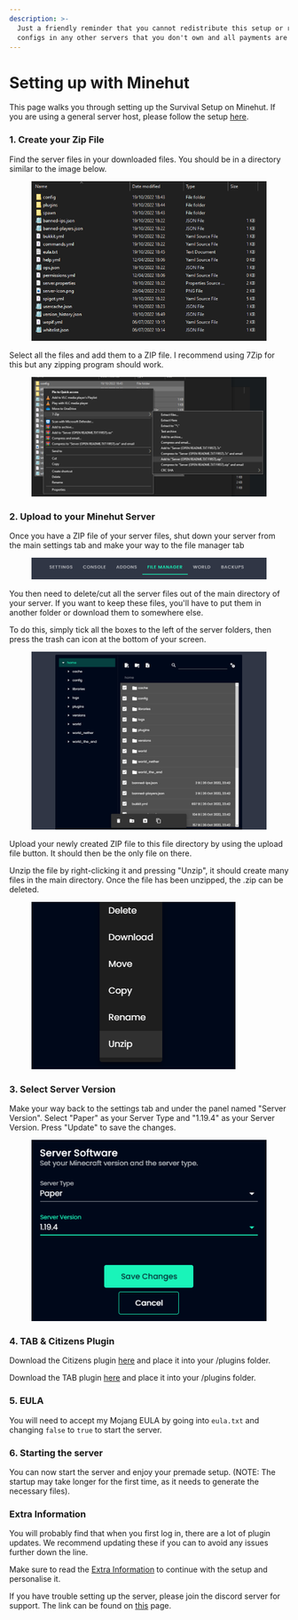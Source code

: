 ```yaml
---
description: >-
  Just a friendly reminder that you cannot redistribute this setup or re-use
  configs in any other servers that you don't own and all payments are final.
---
```


# Setting up with Minehut

This page walks you through setting up the Survival Setup on Minehut. If you are using a general server host, please follow the setup [here](../lifesteal-setup/setting-up-with-a-standard-host.md).

### 1. Create your Zip File

Find the server files in your downloaded files. You should be in a directory similar to the image below.

<figure><img src="../../.gitbook/assets/image (7).png" alt=""><figcaption></figcaption></figure>

Select all the files and add them to a ZIP file. I recommend using 7Zip for this but any zipping program should work.

<figure><img src="../../.gitbook/assets/image (16).png" alt=""><figcaption></figcaption></figure>

### 2. Upload to your Minehut Server

Once you have a ZIP file of your server files, shut down your server from the main settings tab and make your way to the file manager tab

<figure><img src="../../.gitbook/assets/image (39).png" alt=""><figcaption></figcaption></figure>

You then need to delete/cut all the server files out of the main directory of your server. If you want to keep these files, you'll have to put them in another folder or download them to somewhere else.

To do this, simply tick all the boxes to the left of the server folders, then press the trash can icon at the bottom of your screen.

<figure><img src="../../.gitbook/assets/image (33).png" alt=""><figcaption></figcaption></figure>

Upload your newly created ZIP file to this file directory by using the upload file button. It should then be the only file on there.

Unzip the file by right-clicking it and pressing "Unzip", it should create many files in the main directory. Once the file has been unzipped, the .zip can be deleted.

<figure><img src="../../.gitbook/assets/image (26).png" alt=""><figcaption></figcaption></figure>

### 3. Select Server Version

Make your way back to the settings tab and under the panel named "Server Version". Select "Paper" as your Server Type and "1.19.4" as your Server Version. Press "Update" to save the changes.

<figure><img src="../../.gitbook/assets/image (14).png" alt=""><figcaption></figcaption></figure>

### 4. TAB & Citizens Plugin

Download the Citizens plugin [here](https://ci.citizensnpcs.co/job/Citizens2/) and place it into your /plugins folder.

Download the TAB plugin [here](https://github.com/NEZNAMY/TAB/releases) and place it into your /plugins folder.

### 5. EULA

You will need to accept my Mojang EULA by going into `eula.txt` and changing `false` to `true` to start the server.

### 6. Starting the server

You can now start the server and enjoy your premade setup. (NOTE: The startup may take longer for the first time, as it needs to generate the necessary files).

### Extra Information

You will probably find that when you first log in, there are a lot of plugin updates. We recommend updating these if you can to avoid any issues further down the line.

Make sure to read the [Extra Information](../boxpvp-setup/extra-information.md) to continue with the setup and personalise it.

If you have trouble setting up the server, please join the discord server for support. The link can be found on [this](../../) page.

